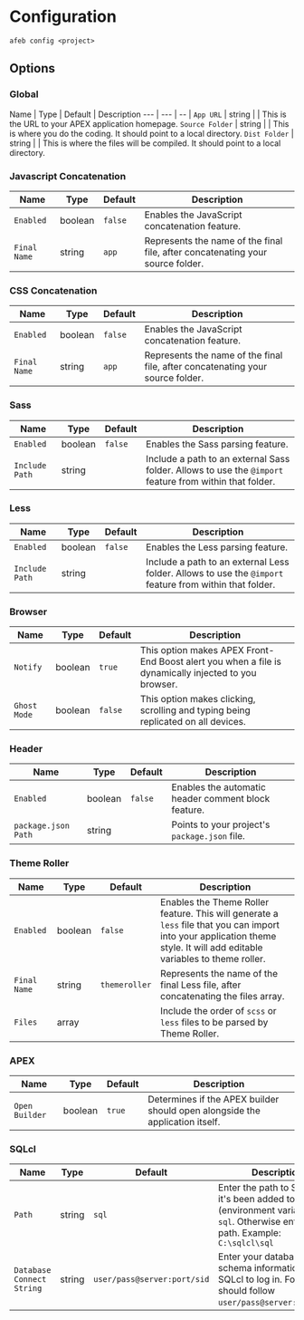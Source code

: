 # Configuration
```
afeb config <project>
```

## Options

### Global

Name | Type | Default | Description
--- | --- | -- |
`App URL` | string | | This is the URL to your APEX application homepage.
`Source Folder` | string | | This is where you do the coding. It should point to a local directory.
`Dist Folder` | string | | This is where the files will be compiled. It should point to a local directory.


### Javascript Concatenation

Name | Type | Default | Description
-- | -- | -- | --
`Enabled` | boolean | `false` | Enables the JavaScript concatenation feature.
`Final Name` | string | `app` | Represents the name of the final file, after concatenating your source folder.

### CSS Concatenation

Name | Type | Default | Description
-- | -- | -- | --
`Enabled` | boolean | `false` | Enables the JavaScript concatenation feature.
`Final Name` | string | `app` | Represents the name of the final file, after concatenating your source folder.

### Sass

Name | Type | Default | Description
-- | -- | -- | --
`Enabled` | boolean | `false` | Enables the Sass parsing feature.
`Include Path` | string | | Include a path to an external Sass folder. Allows to use the `@import` feature from within that folder.

### Less

Name | Type | Default | Description
-- | -- | -- | --
`Enabled` | boolean | `false` | Enables the Less parsing feature.
`Include Path` | string | | Include a path to an external Less folder. Allows to use the `@import` feature from within that folder.

### Browser

Name | Type | Default | Description
-- | -- | -- | --
`Notify` | boolean | `true` | This option makes APEX Front-End Boost alert you when a file is dynamically injected to you browser.
`Ghost Mode` | boolean | `false` | This option makes clicking, scrolling and typing being replicated on all devices.

### Header

Name | Type | Default | Description
-- | -- | -- | --
`Enabled` | boolean | `false` | Enables the automatic header comment block feature.
`package.json Path` | string | | Points to your project's `package.json` file.

### Theme Roller

Name | Type | Default | Description
-- | -- | -- | --
`Enabled` | boolean | `false` | Enables the Theme Roller feature. This will generate a `less` file that you can import into your application theme style. It will add editable variables to theme roller.
`Final Name` | string | `themeroller` | Represents the name of the final Less file, after concatenating the files array.
`Files` | array | | Include the order of `scss` or `less` files to be parsed by Theme Roller.

### APEX

Name | Type | Default | Description
-- | -- | -- | --
`Open Builder` | boolean | `true` | Determines if the APEX builder should open alongside the application itself.

### SQLcl

Name | Type | Default | Description
-- | -- | -- | --
`Path` | string | `sql` | Enter the path to SQLcl. If it's been added to PATH (environment variable), it is `sql`. Otherwise enter a full path. Example: `C:\sqlcl\sql`
`Database Connect String` | string | `user/pass@server:port/sid` | Enter your database schema information for SQLcl to log in. Format should follow `user/pass@server:port/sid`.
